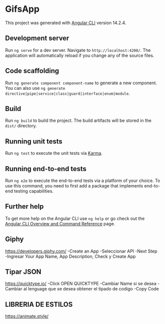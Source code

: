 # GifsApp

This project was generated with [Angular CLI](https://github.com/angular/angular-cli) version 14.2.4.

## Development server

Run `ng serve` for a dev server. Navigate to `http://localhost:4200/`. The application will automatically reload if you change any of the source files.

## Code scaffolding

Run `ng generate component component-name` to generate a new component. You can also use `ng generate directive|pipe|service|class|guard|interface|enum|module`.

## Build

Run `ng build` to build the project. The build artifacts will be stored in the `dist/` directory.

## Running unit tests

Run `ng test` to execute the unit tests via [Karma](https://karma-runner.github.io).

## Running end-to-end tests

Run `ng e2e` to execute the end-to-end tests via a platform of your choice. To use this command, you need to first add a package that implements end-to-end testing capabilities.

## Further help

To get more help on the Angular CLI use `ng help` or go check out the [Angular CLI Overview and Command Reference](https://angular.io/cli) page.


## Giphy
https://developers.giphy.com/
-Create an App
-Seleccionar API
-Next Step
-Ingresar Your App Name, App Description, Check y Create App


## Tipar JSON
https://quicktype.io/
-Click OPEN QUICKTYPE
-Cambiar Name si se desea
-Cambiar al lenguage que se desea obtener el tipado de codigo
-Copy Code


## LIBRERIA DE ESTILOS
https://animate.style/
